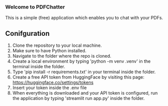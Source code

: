 ### Welcome to PDFChatter
This is a simple (free) application which enables you to chat with your PDFs.

## Conifguration
1. Clone the repository to your local machine. 
2. Make sure to have Python installed.
3. Navigate to the folder where the repo is cloned.
4. Create a local environment by typing 'python -m venv .venv' in the terminal inside the folder.
4. Type 'pip install -r requirements.txt' in your terminal inside the folder.
5. Create a free API token from HuggingFace by visiting this page: https://huggingface.co/settings/tokens
6. Insert your token inside the .env file
7. When everything is downloaded and your API token is configured, run the application by typing 'streamlit run app.py' inside the folder.